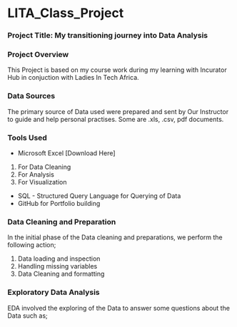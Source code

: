 # LITA_Class_Project

### Project Title: My transitioning journey into Data Analysis

### Project Overview
This Project is based on my course work during my learning with Incurator Hub in conjuction with Ladies In Tech Africa.

### Data Sources 
The primary source of Data used were prepared and sent by Our Instructor to guide and help personal practises. Some are .xls, .csv, pdf documents.

### Tools Used
- Microsoft Excel [Download Here]
 1. For Data Cleaning
 2. For Analysis
 3. For Visualization
    
- SQL - Structured Query Language for Querying of Data
- GitHub for Portfolio building

### Data Cleaning and Preparation
In the initial phase of the Data cleaning and preparations, we perform the following action;
1. Data loading and inspection
2. Handling missing variables
3. Data Cleaning and formatting

###  Exploratory Data Analysis
EDA involved the exploring of the Data to answer some questions about the Data such as;

